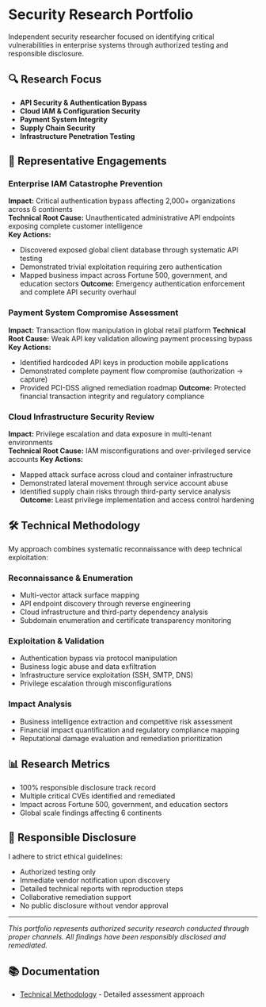 # Security Research Portfolio

Independent security researcher focused on identifying critical vulnerabilities in enterprise systems through authorized testing and responsible disclosure.

## 🔍 Research Focus

- **API Security & Authentication Bypass**
- **Cloud IAM & Configuration Security** 
- **Payment System Integrity**
- **Supply Chain Security**
- **Infrastructure Penetration Testing**

## 🚀 Representative Engagements

### Enterprise IAM Catastrophe Prevention
**Impact:** Critical authentication bypass affecting 2,000+ organizations across 6 continents  
**Technical Root Cause:** Unauthenticated administrative API endpoints exposing complete customer intelligence  
**Key Actions:** 
- Discovered exposed global client database through systematic API testing
- Demonstrated trivial exploitation requiring zero authentication
- Mapped business impact across Fortune 500, government, and education sectors
**Outcome:** Emergency authentication enforcement and complete API security overhaul

### Payment System Compromise Assessment  
**Impact:** Transaction flow manipulation in global retail platform
**Technical Root Cause:** Weak API key validation allowing payment processing bypass
**Key Actions:**
- Identified hardcoded API keys in production mobile applications
- Demonstrated complete payment flow compromise (authorization → capture)
- Provided PCI-DSS aligned remediation roadmap
**Outcome:** Protected financial transaction integrity and regulatory compliance

### Cloud Infrastructure Security Review
**Impact:** Privilege escalation and data exposure in multi-tenant environments  
**Technical Root Cause:** IAM misconfigurations and over-privileged service accounts
**Key Actions:**
- Mapped attack surface across cloud and container infrastructure
- Demonstrated lateral movement through service account abuse
- Identified supply chain risks through third-party service analysis
**Outcome:** Least privilege implementation and access control hardening

## 🛠️ Technical Methodology

My approach combines systematic reconnaissance with deep technical exploitation:

### Reconnaissance & Enumeration
- Multi-vector attack surface mapping
- API endpoint discovery through reverse engineering
- Cloud infrastructure and third-party dependency analysis
- Subdomain enumeration and certificate transparency monitoring

### Exploitation & Validation  
- Authentication bypass via protocol manipulation
- Business logic abuse and data exfiltration
- Infrastructure service exploitation (SSH, SMTP, DNS)
- Privilege escalation through misconfigurations

### Impact Analysis
- Business intelligence extraction and competitive risk assessment
- Financial impact quantification and regulatory compliance mapping
- Reputational damage evaluation and remediation prioritization

## 📊 Research Metrics

- 100% responsible disclosure track record
- Multiple critical CVEs identified and remediated  
- Impact across Fortune 500, government, and education sectors
- Global scale findings affecting 6 continents

## 🔐 Responsible Disclosure

I adhere to strict ethical guidelines:
- Authorized testing only
- Immediate vendor notification upon discovery
- Detailed technical reports with reproduction steps
- Collaborative remediation support
- No public disclosure without vendor approval

---

*This portfolio represents authorized security research conducted through proper channels. All findings have been responsibly disclosed and remediated.*

## 📚 Documentation

- [Technical Methodology](METHODOLOGY.md) - Detailed assessment approach
